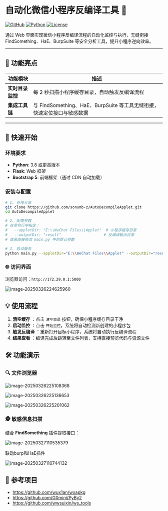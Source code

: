 # 自动化微信小程序反编译工具 🚀

[![GitHub](https://img.shields.io/badge/GitHub-sonumb%2FAutoDecompileApplet-blue)](https://github.com/sonumb-z/AutoDecompileApplet)
[![Python](https://img.shields.io/badge/Python-3.8%2B-blue)](https://www.python.org/)
[![License](https://img.shields.io/badge/License-MIT-green)](LICENSE)

通过 Web 界面实现微信小程序反编译流程的自动化监控与执行，无缝衔接 FindSomething、HaE、BurpSuite 等安全分析工具，提升小程序逆向效率。

---

## 🌟 功能亮点

| 功能模块         | 描述                                                         |
| ---------------- | ------------------------------------------------------------ |
| **实时目录监控** | 每 2 秒扫描小程序缓存目录，自动触发反编译流程                |
| **集成工具链**   | 与 FindSomething、HaE、BurpSuite 等工具无缝衔接，快速定位接口与敏感数据 |

---

## 🚀 快速开始

### 环境要求

- **Python**: 3.8 或更高版本
- **Flask**: Web 框架
- **Bootstrap 5**: 前端框架（通过 CDN 自动加载）

### 安装与配置

```bash
# 1. 克隆仓库
git clone https://github.com/sonumb-z/AutoDecompileApplet.git
cd AutoDecompileApplet

# 2. 配置参数
# 在命令行中指定：
#   --appletDir: "E:\\WeChat Files\\Applet"  # 小程序缓存目录
#   --outputDir: "result"                   # 反编译输出目录
# 或者直接修改 main.py 中的默认参数

# 3. 启动服务
python main.py --appletDir="E:\\WeChat Files\\Applet" --outputDir="result"
```

### 🌐 访问界面

浏览器访问：`http://172.29.0.1:5000`

![image-20250326224625960](C:\Users\52211\AppData\Roaming\Typora\typora-user-images\image-20250326224625960.png)

## 💡 使用流程

1. **清空缓存** ：点击 `清空目录` 按钮，确保小程序缓存目录干净
2. **启动监控** ：点击 `开始监控`，系统将自动检测新创建的小程序包
3. **触发反编译** ：重新打开目标小程序，系统将自动执行反编译流程
4. **结果查看** ：编译完成后跳转至文件列表，支持直接预览代码与资源文件

## 🛠️ 功能演示

### 🔍 文件浏览器

![image-20250326225108368](C:\Users\52211\AppData\Roaming\Typora\typora-user-images\image-20250326225108368.png)

![image-20250326225136653](C:\Users\52211\AppData\Roaming\Typora\typora-user-images\image-20250326225136653.png)

![image-20250326225201062](C:\Users\52211\AppData\Roaming\Typora\typora-user-images\image-20250326225201062.png)

### 🕵️ 敏感信息扫描

结合 **FindSomething** 插件提取接口：

![image-20250327110535379](C:\Users\52211\AppData\Roaming\Typora\typora-user-images\image-20250327110535379.png)

联动burp和HaE插件

![image-20250327110744132](C:\Users\52211\AppData\Roaming\Typora\typora-user-images\image-20250327110744132.png)

## 📖 参考项目

- https://github.com/wux1an/wxapkg
- https://github.com/G0mini/PyBy2
- https://github.com/wwsuixin/ws_tools
